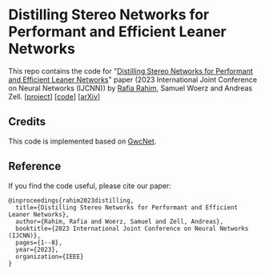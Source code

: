 # Distilling Stereo Networks for Performant and Efficient Leaner Networks

This repo contains the code
for "[Distilling Stereo Networks for Performant and Efficient Leaner Networks](https://ieeexplore.ieee.org/document/10191503)" paper (2023 International Joint Conference on Neural Networks (IJCNN)) by [Rafia Rahim](https://www.linkedin.com/in/rafiarahim/), Samuel Woerz and Andreas
Zell.  [[project](https://uni-tuebingen.de/fakultaeten/mathematisch-naturwissenschaftliche-fakultaet/fachbereiche/informatik/lehrstuehle/kognitive-systeme/projects/deepstereovision/)] [[code](https://github.com/cogsys-tuebingen/Distilling-Stereo-Networks)] [[arXiv]((https://arxiv.org/abs/2503.18544))]



## Credits

This code is implemented based on [GwcNet](https://github.com/xy-guo/GwcNet).

## Reference

If you find the code useful, please cite our paper:

```
@inproceedings{rahim2023distilling,
  title={Distilling Stereo Networks for Performant and Efficient Leaner Networks},
  author={Rahim, Rafia and Woerz, Samuel and Zell, Andreas},
  booktitle={2023 International Joint Conference on Neural Networks (IJCNN)},
  pages={1--8},
  year={2023},
  organization={IEEE}
}


```

